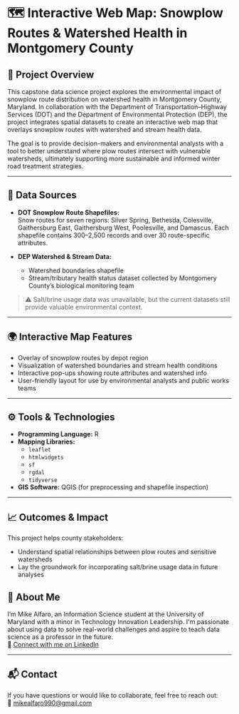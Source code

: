 # 🗺️ Interactive Web Map: Snowplow Routes & Watershed Health in Montgomery County

## 📍 Project Overview

This capstone data science project explores the environmental impact of snowplow route distribution on watershed health in Montgomery County, Maryland. In collaboration with the Department of Transportation–Highway Services (DOT) and the Department of Environmental Protection (DEP), the project integrates spatial datasets to create an interactive web map that overlays snowplow routes with watershed and stream health data.

The goal is to provide decision-makers and environmental analysts with a tool to better understand where plow routes intersect with vulnerable watersheds, ultimately supporting more sustainable and informed winter road treatment strategies.

---

## 🧾 Data Sources

- **DOT Snowplow Route Shapefiles:**  
  Snow routes for seven regions: Silver Spring, Bethesda, Colesville, Gaithersburg East, Gaithersburg West, Poolesville, and Damascus. Each shapefile contains 300–2,500 records and over 30 route-specific attributes.

- **DEP Watershed & Stream Data:**  
  - Watershed boundaries shapefile  
  - Stream/tributary health status dataset collected by Montgomery County’s biological monitoring team

> ⚠️ Salt/brine usage data was unavailable, but the current datasets still provide valuable environmental context.

---

## 🌍 Interactive Map Features

- Overlay of snowplow routes by depot region
- Visualization of watershed boundaries and stream health conditions
- Interactive pop-ups showing route attributes and watershed info
- User-friendly layout for use by environmental analysts and public works teams

---

## ⚙️ Tools & Technologies

- **Programming Language:** R  
- **Mapping Libraries:**  
  - `leaflet`  
  - `htmlwidgets`  
  - `sf`  
  - `rgdal`  
  - `tidyverse`  
- **GIS Software:** QGIS (for preprocessing and shapefile inspection)

---

## 📈 Outcomes & Impact

This project helps county stakeholders:

- Understand spatial relationships between plow routes and sensitive watersheds
- Lay the groundwork for incorporating salt/brine usage data in future analyses

## 👋 About Me

I’m Mike Alfaro, an Information Science student at the University of Maryland with a minor in Technology Innovation Leadership. I'm passionate about using data to solve real-world challenges and aspire to teach data science as a professor in the future.  
🔗 [Connect with me on LinkedIn](https://linkedin.com/in/mike-alfaro)

---

## 📬 Contact

If you have questions or would like to collaborate, feel free to reach out:  
📧 mikealfaro990@gmail.com


